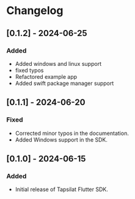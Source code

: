 # Changelog

## [0.1.2] - 2024-06-25
### Added
- Added windows and linux support
- fixed typos
- Refactored example app
- Added swift package manager support

## [0.1.1] - 2024-06-20
### Fixed
- Corrected minor typos in the documentation.
- Added Windows support in the SDK.

## [0.1.0] - 2024-06-15
### Added
- Initial release of Tapsilat Flutter SDK.